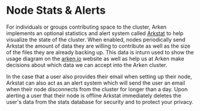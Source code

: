 # Node Stats & Alerts

For individuals or groups contributing space to the cluster, Arken implements an optional statistics and alert system called [Arkstat](https://github.com/arken/arkstat) to help visualize the state of the cluster. When enabled, nodes periodically send Arkstat the amount of data they are willing to contribute as well as the size of the files they are already backing up. This data is inturn used to show the usage diagram on the [arken.io](https://arken.io) website as well as help us at Arken make decisions about which data we can accept into the Arken cluster.

In the case that a user also provides their email when setting up their node, Arkstat can also act as an alert system which will send the user an email when their node disconnects from the cluster for longer than a day. Upon alerting a user that their node is offline Arkstat immediately deletes the user's data from the stats database for security and to protect your privacy.

